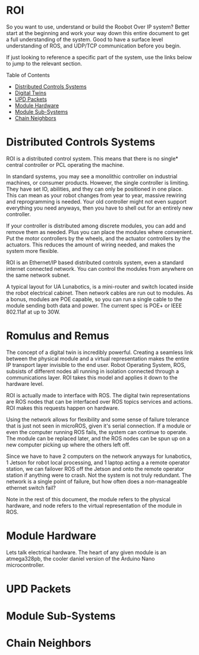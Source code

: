 # ROI

So you want to use, understand or build the Roobot Over IP system? Better start at the beginning and work your way down this entire document to get a full understanding of the system. Good to have a surface level understanding of ROS, and UDP/TCP communication before you begin.

If just looking to reference a specific part of the system, use the links below to jump to the relevant section.

Table of Contents

-   [Distributed Controls Systems](#distributed-controls-systems)
-   [Digital Twins](#romulus-and-remus)
-   [UPD Packets](#upd-packets)
-   [Module Hardware](#module-hardware)
-   [Module Sub-Systems](#module-sub-systems)
-   [Chain Neighbors](#chain-neighbors)

# Distributed Controls Systems

ROI is a distributed control system. This means that there is no single\* central controller or PCL operating the machine.

In standard systems, you may see a monolithic controller on industrial machines, or consumer products. However, the single controller is limiting. They have set IO, abilities, and they can only be positioned in one place. This can mean as your robot changes from year to year, massive rewiring and reprogramming is needed. Your old controller might not even support everything you need anyways, then you have to shell out for an entirely new controller.

If your controller is distributed among discrete modules, you can add and remove them as needed. Plus you can place the modules where convenient. Put the motor controllers by the wheels, and the actuator controllers by the actuators. This reduces the amount of wiring needed, and makes the system more flexible.

ROI is an Ethernet/IP based distributed controls system, even a standard internet connected network. You can control the modules from anywhere on the same network subnet.

A typical layout for UA Lunabotics, is a mini-router and switch located inside the robot electrical cabinet. Then network cables are run out to modules. As a bonus, modules are POE capable, so you can run a single cable to the module sending both data and power. The current spec is POE+ or IEEE 802.11af at up to 30W.

# Romulus and Remus

The concept of a digital twin is incredibly powerful. Creating a seamless link between the physical module and a virtual representation makes the entire IP transport layer invisible to the end user. Robot Operating System, ROS, subsists of different nodes all running in isolation connected through a communications layer. ROI takes this model and applies it down to the hardware level.

ROI is actually made to interface with ROS. The digital twin representations are ROS nodes that can be interfaced over ROS topics services and actions. ROI makes this requests happen on hardware.

Using the network allows for flexibility and some sense of failure tolerance that is just not seen in microROS, given it's serial connection. If a module or even the computer running ROS fails, the system can continue to operate. The module can be replaced later, and the ROS nodes can be spun up on a new computer picking up where the others left off.

Since we have to have 2 computers on the network anyways for lunabotics, 1 Jetson for robot local processing, and 1 laptop acting a a remote operator station, we can failover ROS off the Jetson and onto the remote operator station if anything were to crash. Not the system is not truly redundant. The network is a single point of failure, but how often does a non-manageable ethernet switch fail?

Note in the rest of this document, the module refers to the physical hardware, and node refers to the virtual representation of the module in ROS.

# Module Hardware

Lets talk electrical hardware. The heart of any given module is an atmega328pb, the cooler daniel version of the Arduino Nano microcontroller.

# UPD Packets

# Module Sub-Systems

# Chain Neighbors

